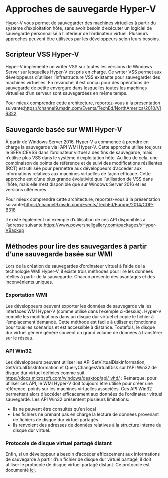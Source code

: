 # <a name="hyper-v-backup-approaches"></a>Approches de sauvegarde Hyper-V
Hyper-V vous permet de sauvegarder des machines virtuelles à partir du système d’exploitation hôte, sans avoir besoin d’exécuter un logiciel de sauvegarde personnalisé à l’intérieur de l’ordinateur virtuel.  Plusieurs approches peuvent être utilisées par les développeurs selon leurs besoins.
## <a name="hyper-v-vss-writer"></a>Scripteur VSS Hyper-V
Hyper-V implémente un writer VSS sur toutes les versions de Windows Server sur lesquelles Hyper-V est pris en charge.  Ce writer VSS permet aux développeurs d’utiliser l’infrastructure VSS existante pour sauvegarder des machines virtuelles.  En revanche, il est conçu pour des opérations de sauvegarde de petite envergure dans lesquelles toutes les machines virtuelles d’un serveur sont sauvegardées en même temps.

Pour mieux comprendre cette architecture, reportez-vous à la présentation suivante:https://channel9.msdn.com/Events/TechEd/NorthAmerica/2010/VIR322
## <a name="hyper-v-wmi-based-backup"></a>Sauvegarde basée sur WMI Hyper-V
À partir de Windows Server 2016, Hyper-V a commencé à prendre en charge la sauvegarde via l’API WMI Hyper-V.  Cette approche utilise toujours le SERVICEVSS dans l’ordinateur virtuel à des fins de sauvegarde, mais n’utilise plus VSS dans le système d’exploitation hôte.  Au lieu de cela, une combinaison de points de référence et de suivi des modifications résilientes (RCT) est utilisée pour permettre aux développeurs d’accéder aux informations relatives aux machines virtuelles de façon efficace.  Cette approche est d’une plus grande évolutivité que l’utilisation de VSS dans l’hôte, mais elle n’est disponible que sur Windows Server 2016 et les versions ultérieures.

Pour mieux comprendre cette architecture, reportez-vous à la présentation suivante:https://channel9.msdn.com/Events/TechEd/Europe/2014/CDP-B318 

Il existe également un exemple d’utilisation de ces API disponibles à l’adresse suivante:https://www.powershellgallery.com/packages/xHyper-VBackup
## <a name="methods-for-reading-backups-from-wmi-based-backup"></a>Méthodes pour lire des sauvegardes à partir d’une sauvegarde basée sur WMI
Lors de la création de sauvegardes d’ordinateur virtuel à l’aide de la technologie WMI Hyper-V, il existe trois méthodes pour lire les données réelles à partir de la sauvegarde.  Chacun présente des avantages et des inconvénients uniques.
### <a name="wmi-export"></a>Exportation WMI
Les développeurs peuvent exporter les données de sauvegarde via les interfaces WMI Hyper-V (comme utilisé dans l’exemple ci-dessus).  Hyper-V compile les modifications dans un disque dur virtuel et copie le fichier à l’emplacement demandé.  Cette méthode est facile à utiliser et fonctionne pour tous les scénarios et est accessible à distance.  Toutefois, le disque dur virtuel généré génère souvent un grand volume de données à transférer sur le réseau.
### <a name="win32-apis"></a>API Win32
Les développeurs peuvent utiliser les API SetVirtualDiskInformation, GetVirtualDiskInformation et QueryChangesVirtualDisk sur l’API Win32 de disque dur virtuel définies comme suit https://docs.microsoft.com/windows/desktop/api/_vhd/ : Remarque: pour utiliser ces API, le WMI Hyper-V doit toujours être utilisé pour créer une référence. points sur les machines virtuelles associées.  Ces API Win32 permettent alors d’accéder efficacement aux données de l’ordinateur virtuel sauvegardé.  Les API Win32 présentent plusieurs limitations:
*   Ils ne peuvent être consultés qu’en local
*   Les fichiers ne prenant pas en charge la lecture de données provenant de fichiers de disque dur virtuel partagés
*   Ils renvoient des adresses de données relatives à la structure interne du disque dur virtuel.

### <a name="remote-shared-virtual-disk-protocol"></a>Protocole de disque virtuel partagé distant
Enfin, si un développeur a besoin d’accéder efficacement aux informations de sauvegarde à partir d’un fichier de disque dur virtuel partagé, il doit utiliser le protocole de disque virtuel partagé distant.  Ce protocole est documenté [ici](https://docs.microsoft.com/openspecs/windows_protocols/ms-rsvd/c865c326-47d6-4a91-a62d-0e8f26007d15).
